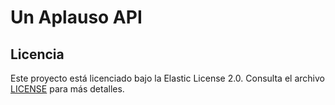 # Un Aplauso API

## Licencia

Este proyecto está licenciado bajo la Elastic License 2.0. Consulta el archivo [LICENSE](LICENSE) para más detalles.
